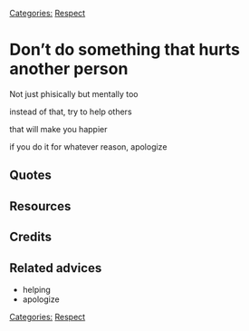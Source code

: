 [Categories:](../Categories/index.md) [Respect](../Categories/Respect.md)
# Don’t do something that hurts another person

Not just phisically but mentally too

instead of that, try to help others

that will make you happier

if you do it for whatever reason, apologize

## Quotes

## Resources


## Credits

## Related advices

- helping
- apologize

[Categories:](../Categories/index.md) [Respect](../Categories/Respect.md)
